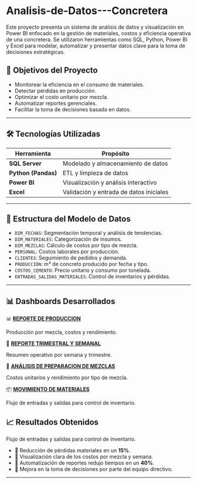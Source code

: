 # Analisis-de-Datos---Concretera
Este proyecto presenta un sistema de análisis de datos y visualización en Power BI enfocado en la gestión de materiales, costos y eficiencia operativa de una concretera. Se utilizaron herramientas como SQL, Python, Power BI y Excel para modelar, automatizar y presentar datos clave para la toma de decisiones estratégicas.
## 📌 Objetivos del Proyecto

- Monitorear la eficiencia en el consumo de materiales.
- Detectar pérdidas en producción.
- Optimizar el costo unitario por mezcla.
- Automatizar reportes gerenciales.
- Facilitar la toma de decisiones basada en datos.

---

## 🛠 Tecnologías Utilizadas

| Herramienta | Propósito |
|------------|-----------|
| **SQL Server** | Modelado y almacenamiento de datos |
| **Python (Pandas)** | ETL y limpieza de datos |
| **Power BI** | Visualización y análisis interactivo |
| **Excel** | Validación y entrada de datos iniciales |

---

## 🧩 Estructura del Modelo de Datos

- `DIM_FECHAS`: Segmentación temporal y análisis de tendencias.
- `DIM_MATERIALES`: Categorización de insumos.
- `DIM_MEZCLAS`: Cálculo de costos por tipo de mezcla.
- `PERSONAL`: Costos laborales por producción.
- `CLIENTES`: Seguimiento de pedidos y demanda.
- `PRODUCCIÓN`: m³ de concreto producido por fecha y tipo.
- `COSTOS_CEMENTO`: Precio unitario y consumo por tonelada.
- `ENTRADAS_SALIDAS_MATERIALES`: Control de inventarios y pérdidas.

---

## 📊 Dashboards Desarrollados

📊 [**REPORTE DE PRODUCCION**](./REPORTE%20DE%20PRODUCCION.pdf)

Producción por mezcla, costos y rendimiento.

📆 [**REPORTE TRIMESTRAL Y SEMANAL**](./REPORTE%20TRIMESTRAL%20Y%20SEMANAL.pdf)

Resumen operativo por semana y trimestre.

🧪 [**ANÁLISIS DE PREPARACION DE MEZCLAS**](./AN%C3%81LISIS%20DE%20PREPARACION%20DE%20MEZCLAS.pdf)

Costos unitarios y rendimiento por tipo de mezcla.

📦 [**MOVIMIENTO DE MATERIALES**](./MOVIMIENTO%20DE%20MATERIALES.pdf)

Flujo de entradas y salidas para control de inventario.
 
## 📈 Resultados Obtenidos
Flujo de entradas y salidas para control de inventario.
- 🔹 Reducción de pérdidas materiales en un **15%**.
- 🔹 Visualización clara de los costos por mezcla y semana.
- 🔹 Automatización de reportes redujo tiempos en un **40%**.
- 🔹 Mejora en la toma de decisiones por parte del equipo directivo.

---
